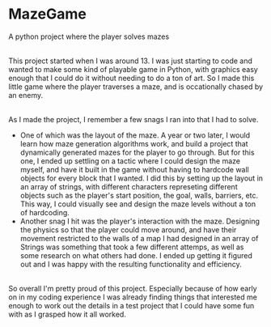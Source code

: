 # MazeGame
 A python project where the player solves mazes
<p><br>
This project started when I was around 13.  I was just starting to code and wanted to make some kind of playable game in Python, with graphics easy enough that
I could do it without needing to do a ton of art.  So I made this little game where the player traverses a maze, and is occationally chased by an enemy.
<p><br>
As I made the project, I remember a few snags I ran into that I had to solve.<p>
<ul><li>One of which was the layout of the maze.  A year or two later, I would learn how maze generation algorithms work, and build a project that dynamically generated
mazes for the player to go through.  But for this one, I ended up settling on a tactic where I could design the maze myself, and have it built in the game without having
to hardcode wall objects for every block that I wanted.  I did this by setting up the layout in an array of strings, with different characters represeting different
objects such as the player's start position, the goal, walls, barriers, etc.  This way, I could visually see and design the maze levels without a ton of hardcoding.
 </li>
 <li>
  Another snag I hit was the player's interaction with the maze.  Designing the physics so that the player could move around, and have their movement restricted to
  the walls of a map I had designed in an array of Strings was something that took a few different attemps, as well as some research on what others had done.  I ended
  up getting it figured out and I was happy with the resulting functionality and efficiency.
 </li></ul>
 
 <p><br>
  So overall I'm pretty proud of this project.  Especially because of how early on in my coding experience I was already finding things that interested me enough to
  work out the details in a test project that I could have some fun with as I grasped how it all worked.
